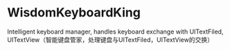 # WisdomKeyboardKing
Intelligent keyboard manager, handles keyboard exchange with UITextFiled, UITextView（智能键盘管家，处理键盘与UITextFiled，UITextView的交换）

